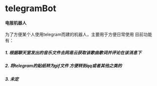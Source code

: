 # telegramBot
#### 电报机器人
为了方便某个人使用telegram而建的机器人，主要用于方便日常使用
目前功能有：
##### 1. 根据聊天室发出的音乐文件去网易云获取该歌曲歌词并评论在该消息下
##### 2. 将telegram的贴纸转为gif文件  方便转到qq或者其他之类的
##### 3. 未定

